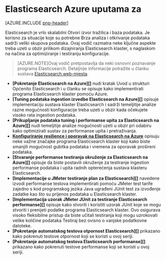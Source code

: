 
<properties
   pageTitle="Elasticsearch Azure uputama za | Microsoft Azure"
   description="Elasticsearch Azure uputama."
   services=""
   documentationCenter="na"
   authors="dragon119"
   manager="bennage"
   editor=""
   tags=""/>

<tags
   ms.service="guidance"
   ms.devlang="na"
   ms.topic="article"
   ms.tgt_pltfrm="na"
   ms.workload="na"
   ms.date="09/22/2016"
   ms.author="masashin"/>

# <a name="elasticsearch-on-azure-guidance"></a>Elasticsearch Azure uputama za 

[AZURE.INCLUDE [pnp-header](../../includes/guidance-pnp-header-include.md)]

Elasticsearch je vrlo skalabilni Otvori izvor tražilica i baza podataka. Je korisno za situacije koje su potrebne Brza analiza i otkrivanje podataka sadrži veliki skupova podataka. Ovaj vodič razmatra neke ključne aspekte treba uzeti u obzir prilikom dizajniranja Elasticsearch klaster, s naglaskom na načina za optimiziranje i testiranju konfiguracije.

> [AZURE.NOTE]Ovaj vodič pretpostavlja da neki osnovni poznavanje programa Elasticsearch. Detaljnije informacije potražite u članku sustava [Elasticsearch web-mjesta](https://www.elastic.co/products/elasticsearch). 

- **[Pokretanje Elasticsearch na Azure][]** nudi kratak Uvod u strukturi Općenito Elasticsearch i u članku se opisuje kako implementirati programa Elasticsearch klaster pomoću Azure. 
- **[Tuning podataka ingestion izvedbe Elasticsearch na Azure][]** opisuje implementaciju sustava klaster Elasticsearch i sadrži temeljitije analize razne mogućnosti konfiguracije treba uzeti u obzir kada očekujete visoko rata ingestion podataka.
- **[Prikupljanje podataka tuning i performanse upita za Elasticsearch na Azure][]** nudi temeljitije analize mogućnosti uzeti u obzir pri odabiru kako optimizirati sustav za performanse upita i pretraživanja.
- **[Konfiguriranje resilience i oporavak na Elasticsearch na Azure][]** opisuju neke važne značajke programa Elasticsearch klaster koji kako biste smanjili mogućnost gubitka podataka i vremena za oporavak prošireni podataka.
- **[Stvaranje performanse testiranja okruženje za Elasticsearch na Azure][]** opisuje da biste postavili okruženje za testiranje ingestion performanse podataka i upita radnih opterećenja sustava klasteru Elasticsearch. 
- **[Implementacije u JMeter testiranje plan za Elasticsearch][]** navedene izvodi performanse testova implementirati pomoću JMeter test tarife zajedno s kod programskog jezika Java ugrađeni JUnit test za izvođenje zadatke kao što su prijenos podataka u Elasticsearch klaster.
- **[Implementacija uzorak JMeter JUnit za testiranje Elasticsearch performanse][]** opisuje kako stvoriti i koristiti uzorak JUnit koje se mogu stvoriti i prenijeti podatke programa Elasticsearch klaster. Ovo osigurava visoko fleksibilne pristup da biste učitali testiranja koji mogu uzrokovati velike količine podataka Testiraj bez ovisno o vanjske podatkovne datoteke. 
- **[Pokretanje automatskog testova otpornost Elasticsearch][]** prikazano kako pokrenuti testove otpornost koji se koristi u ovoj seriji. 
- **[Pokretanje automatskog testova Elasticsearch performanse][]** prikazano kako pokrenuti testove performanse koji se koristi u ovoj seriji.


[Elasticsearch sustavom Azure]: guidance-elasticsearch-running-on-azure.md
[Ugađanju performansi Ingestion podataka za Elasticsearch na Azure]: guidance-elasticsearch-tuning-data-ingestion-performance.md
[Stvaranje performanse testiranje okruženje za Elasticsearch na Azure]: guidance-elasticsearch-creating-performance-testing-environment.md
[Implementacijom na Plan testiranja JMeter za Elasticsearch]: guidance-elasticsearch-implementing-jmeter-test-plan.md
[Implementacija uzorak JMeter JUnit za testiranje Elasticsearch performansi]: guidance-elasticsearch-deploying-jmeter-junit-sampler.md
[Usklađivanje prikupljanja podataka i performanse upita za Elasticsearch na Azure]: guidance-elasticsearch-tuning-data-aggregation-and-query-performance.md
[Konfiguriranje Resilience i oporavak na Elasticsearch na Azure]: guidance-elasticsearch-configuring-resilience-and-recovery.md
[Pokretanje testova otpornost automatiziranog Elasticsearch]: guidance-elasticsearch-running-automated-resilience-tests.md
[Pokretanje testova automatiziranog Elasticsearch performansi]: guidance-elasticsearch-running-automated-performance-tests.md
